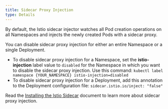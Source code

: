 ```yaml
---
title: Sidecar Proxy Injection
type: Details
---
```


By default, the Istio sidecar injector watches all Pod creation operations on all Namespaces and injects the newly created Pods with a sidecar proxy.

You can disable sidecar proxy injection for either an entire Namespace or a single Deployment.

* To disable sidecar proxy injection for a Namespace, set the **istio-injection** label value to `disabled` for the Namespace in which you want to disable the sidecar proxy injection. Use this command: `kubectl label namespace {YOUR_NAMESPACE} istio-injection=disabled`                                                                                                                                                                                
* To disable sidecar proxy injection for a Deployment, add this annotation to the Deployment configuration file: `sidecar.istio.io/inject: "false"`

Read the [Installing the Istio Sidecar](https://istio.io/docs/setup/kubernetes/sidecar-injection.html) document to learn more about sidecar proxy injection.
